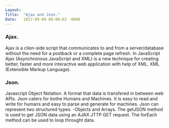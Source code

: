 ```yaml
---
Layout:	
Title:	"Ajax and Json."
Date:	2017-09-09 08:08:03 -0600
---
```


### Ajax.
Ajax is a clien-side script that communicates to and from a server/database without the need for a postback or a complete page refresh.
In JavaScript Ajax (Asynchronous JavaScript and XML) is a new technique for creating better, faster and more interactive web application with help of XML.
XML (Extensible Markup Language).

### Json.
Javascript Object Notation.
A format that data is transfered in between web APIs.
Json caters for bothe Humans and Machines.
It is easy to read and write for humans and easy to parse and generate for machines.
Json can represent two structured types. -Objects and Arrays.
The getJSON method is used to get JSON data using an AJAX JTTP  GET request.
The forEach method can be used to loop throught data.